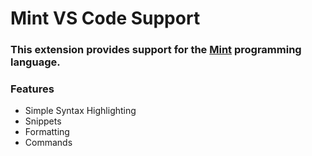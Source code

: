 # Mint VS Code Support

### This extension provides support for the [Mint](https://mint-lang.com) programming language.

### Features

- Simple Syntax Highlighting
- Snippets
- Formatting
- Commands
